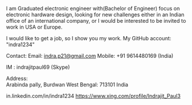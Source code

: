 I am Graduated electronic engineer with(Bachelor of Engineer) focus on electronic hardware design, looking for new challenges either in an Indian office of an international company, or I would be interested to be invited to work in USA or Europe.

I would like to get a job, so I show you my work.
My GitHub account: "indra1234"

Contact:
Email: indra.p21@gmail.com 
Mobile: +91 9614480169 (India)

IM	: indrajitpaul69 (Skype)

Address:	
Arabinda pally, Burdwan
West Bengal: 713101
India

in.linkedin.com/in/indra1234
https://www.xing.com/profile/Indrajit_Paul3
